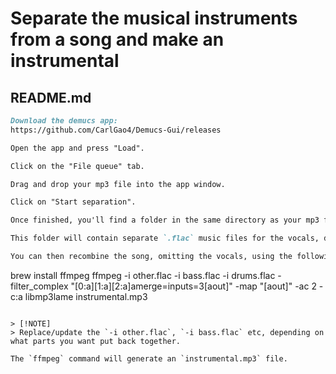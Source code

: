 # Separate the musical instruments from a song and make an instrumental

## README.md

```markdown
Download the demucs app:  
https://github.com/CarlGao4/Demucs-Gui/releases

Open the app and press "Load".

Click on the "File queue" tab.

Drag and drop your mp3 file into the app window.

Click on "Start separation".

Once finished, you'll find a folder in the same directory as your mp3 file.

This folder will contain separate `.flac` music files for the vocals, drums, guitar, bass etc.

You can then recombine the song, omitting the vocals, using the following terminal command:

```
brew install ffmpeg
ffmpeg -i other.flac -i bass.flac -i drums.flac -filter_complex "[0:a][1:a][2:a]amerge=inputs=3[aout]" -map "[aout]" -ac 2 -c:a libmp3lame instrumental.mp3
```

> [!NOTE]
> Replace/update the `-i other.flac`, `-i bass.flac` etc, depending on what parts you want put back together.

The `ffmpeg` command will generate an `instrumental.mp3` file.
```

